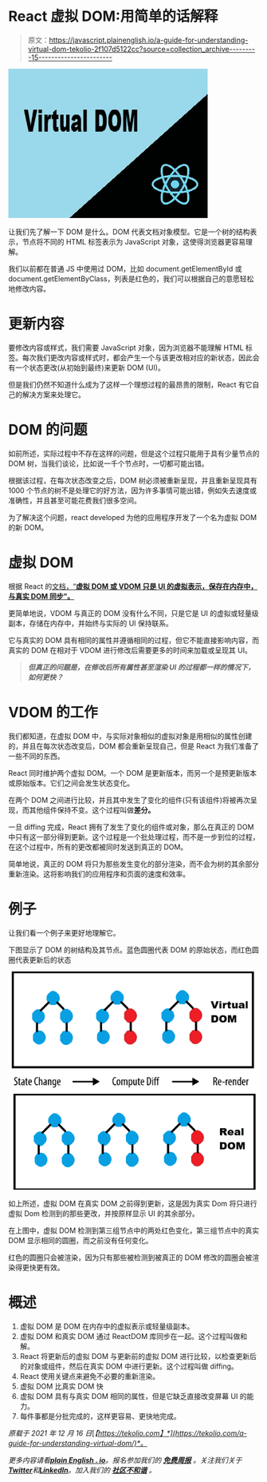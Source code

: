 # React 虚拟 DOM:用简单的话解释

> 原文：<https://javascript.plainenglish.io/a-guide-for-understanding-virtual-dom-tekolio-2f107d5122cc?source=collection_archive---------15----------------------->

![](img/1126b85df5d1de9c95f7618776442fec.png)

让我们先了解一下 DOM 是什么。DOM 代表文档对象模型。它是一个树的结构表示，节点将不同的 HTML 标签表示为 JavaScript 对象，这使得浏览器更容易理解。

我们以前都在普通 JS 中使用过 DOM，比如 document.getElementById 或 document.getElementByClass，列表是红色的，我们可以根据自己的意愿轻松地修改内容。

# 更新内容

要修改内容或样式，我们需要 JavaScript 对象，因为浏览器不能理解 HTML 标签。每次我们更改内容或样式时，都会产生一个与该更改相对应的新状态，因此会有一个状态更改(从初始到最终)来更新 DOM (UI)。

但是我们仍然不知道什么成为了这样一个理想过程的最昂贵的限制，React 有它自己的解决方案来处理它。

# DOM 的问题

如前所述，实际过程中不存在这样的问题，但是这个过程只能用于具有少量节点的 DOM 树，当我们谈论，比如说一千个节点时，一切都可能出错。

根据该过程，在每次状态改变之后，DOM 树必须被重新呈现，并且重新呈现具有 1000 个节点的树不是处理它的好方法，因为许多事情可能出错，例如失去速度或准确性，并且甚至可能花费我们很多空间。

为了解决这个问题，react developed 为他的应用程序开发了一个名为虚拟 DOM 的新 DOM。

# 虚拟 DOM

根据 React 的[文档，“**虚拟 DOM 或 VDOM 只是 UI 的虚拟表示，保存在内存中，与真实 DOM 同步”。**](https://reactjs.org/docs/faq-internals.html)

更简单地说，VDOM 与真正的 DOM 没有什么不同，只是它是 UI 的虚拟或轻量级副本，存储在内存中，并始终与实际的 UI 保持联系。

它与真实的 DOM 具有相同的属性并遵循相同的过程，但它不能直接影响内容，而真实的 DOM 在相对于 VDOM 进行修改后需要更多的时间来加载或呈现其 UI。

> ***但真正的问题是，在修改后所有属性甚至渲染 UI 的过程都一样的情况下，如何更快？***

# VDOM 的工作

我们都知道，在虚拟 DOM 中，与实际对象相似的虚拟对象是用相似的属性创建的，并且在每次状态改变后，DOM 都会重新呈现自己，但是 React 为我们准备了一些不同的东西。

React 同时维护两个虚拟 DOM。一个 DOM 是更新版本，而另一个是预更新版本或原始版本。它们之间会发生状态变化。

在两个 DOM 之间进行比较，并且其中发生了变化的组件(只有该组件)将被再次呈现，而其他组件保持不变。这个过程叫做**差分。**

一旦 diffing 完成，React 拥有了发生了变化的组件或对象，那么在真正的 DOM 中只有这一部分得到更新。这个过程是一个批处理过程，而不是一步到位的过程，在这个过程中，所有的更改都被同时发送到真正的 DOM。

简单地说，真正的 DOM 将只为那些发生变化的部分渲染，而不会为树的其余部分重新渲染。这将影响我们的应用程序和页面的速度和效率。

# 例子

让我们看一个例子来更好地理解它。

下图显示了 DOM 的树结构及其节点。蓝色圆圈代表 DOM 的原始状态，而红色圆圈代表更新后的状态

![](img/96a8dd286530192b1429abbd21903b11.png)

如上所述，虚拟 DOM 在真实 DOM 之前得到更新，这是因为真实 Dom 将只进行虚拟 Dom 检测到的那些更改，并按原样显示 UI 的其余部分。

在上图中，虚拟 DOM 检测到第三组节点中的两处红色变化，第三组节点中的真实 DOM 显示相同的圆圈，而之前没有任何变化。

红色的圆圈只会被渲染，因为只有那些被检测到被真正的 DOM 修改的圆圈会被渲染得更快更有效。

# 概述

1.  虚拟 DOM 是 DOM 在内存中的虚拟表示或轻量级副本。
2.  虚拟 DOM 和真实 DOM 通过 ReactDOM 库同步在一起。这个过程叫做和解。
3.  React 将更新后的虚拟 DOM 与更新前的虚拟 DOM 进行比较，以检查更新后的对象或组件，然后在真实 DOM 中进行更新。这个过程叫做 diffing。
4.  React 使用关键点来避免不必要的重新渲染。
5.  虚拟 DOM 比真实 DOM 快
6.  虚拟 DOM 具有与真实 DOM 相同的属性，但是它缺乏直接改变屏幕 UI 的能力。
7.  每件事都是分批完成的，这样更容易、更快地完成。

*原载于 2021 年 12 月 16 日*[*【https://tekolio.com】*](https://tekolio.com/a-guide-for-understanding-virtual-dom/)*。*

*更多内容请看*[***plain English . io***](https://plainenglish.io/)*。报名参加我们的* [***免费周报***](http://newsletter.plainenglish.io/) *。关注我们关于*[***Twitter***](https://twitter.com/inPlainEngHQ)*和*[***LinkedIn***](https://www.linkedin.com/company/inplainenglish/)*。加入我们的* [***社区不和谐***](https://discord.gg/GtDtUAvyhW) *。*